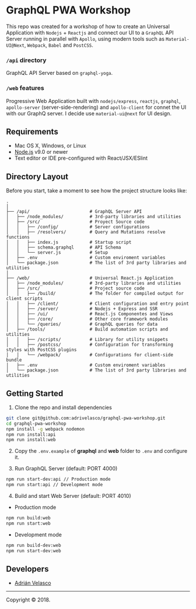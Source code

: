 # GraphQL PWA Workshop

This repo was created for a workshop of how to create an Universal Application with `Nodejs` + `Reactjs` and connect our UI to a `GraphQL` API Server running in parallel with `Apollo`, using modern tools such as `Material-UI@Next`, `Webpack`, `Babel` and `PostCSS`. 

### `/api` directory

GraphQL API Server based on `graphql-yoga`.

### `/web` features

Progressive Web Application built with `nodejs/express`, `reactjs`, `graphql`, `apollo-server` (server-side-rendering) and `apollo-client` for connet the UI with our GraphQ server. I decide use `material-ui@next` for UI design.

## Requirements

  * Mac OS X, Windows, or Linux
  * [Node.js](https://nodejs.org/) v9.0 or newer
  * Text editor or IDE pre-configured with React/JSX/ESlint

## Directory Layout

Before you start, take a moment to see how the project structure looks like:

```
.
│
├── /api/                       # GraphQL Server API
│   ├── /node_modules/          # 3rd-party libraries and utilities
│   ├── /src/                   # Proyect Source code
│   │   ├── /config/            # Server configurations
│   │   ├── /resolvers/         # Query and Mutations resolve functions
│   │   ├── index.js            # Startup script
│   │   ├── schema.graphql      # API Schema
│   │   └── server.js           # Setup
│   ├── .env                    # Custom enviroment variables
│   └── package.json            # The list of 3rd party libraries and utilities
│
├── /web/                       # Universal React.js Application
│   ├── /node_modules/          # 3rd-party libraries and utilities
│   ├── /src/                   # Project source code
│   │   ├── /build/             # The folder for compiled output for client scripts
│   │   ├── /client/            # Client configuration and entry point
│   │   ├── /server/            # Nodejs + Express and SSR
│   │   ├── /ui/                # React.js Componentes and Views
│   │   ├── /core/              # Other core framework modules
│   │   └── /queries/           # GraphQL queries for data
│   ├── /tools/                 # Build automation scripts and utilities
│   │   ├── /scripts/           # Library for utility snippets
│   │   ├── /postcss/           # Configuration for transforming styles with PostCSS plugins
│   │   └── /webpack/           # Configurations for client-side bundle
│   ├── .env                    # Custom enviroment variables
│   └── package.json            # The list of 3rd party libraries and utilities
```

## Getting Started

1. Clone the repo and install dependencies

````bash
git clone git@github.com:adrivelasco/graphql-pwa-workshop.git
cd graphql-pwa-workshop
npm install -g webpack nodemon
npm run install:api
npm run install:web
````

2. Copy the `.env.example` of **graphql** and **web** folder to `.env` and configure it.

3. Run GraphQL Server (default: PORT 4000)

  ````bash
  npm run start-dev:api // Production mode
  npm run start:api // Development mode
  ````

4. Build and start Web Server (default: PORT 4010)

  * Production mode

  ````bash
  npm run build:web
  npm run start:web
  ````

  * Development mode

  ````bash
  npm run build-dev:web
  npm run start-dev:web
  ````

## Developers

  * [Adrián Velasco](https://github.com/adrivelasco)
  
---

Copyright © 2018.
